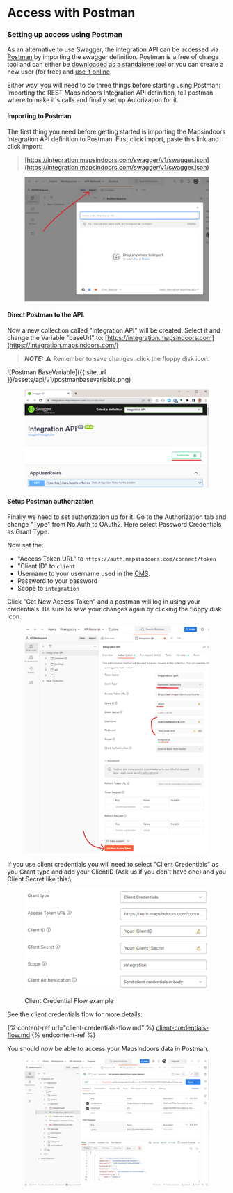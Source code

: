 # Access with Postman

### Setting up access using Postman[​](https://docs.mapsindoors.com/access-with-postman#setting-up-access-using-postman) <a href="#setting-up-access-using-postman" id="setting-up-access-using-postman"></a>

As an alternative to use Swagger, the integration API can be accessed via [Postman](https://www.postman.com/) by importing the swagger definition. Postman is a free of charge tool and can either be [downloaded as a standalone tool](https://www.postman.com/downloads) or you can create a new user (for free) and [use it online](https://web.postman.co/home).

Either way, you will need to do three things before starting using Postman: Importing the REST Mapsindoors Integration API definition, tell postman where to make it's calls and finally set up Autorization for it.

#### Importing to Postman[​](https://docs.mapsindoors.com/access-with-postman#importing-to-postman) <a href="#importing-to-postman" id="importing-to-postman"></a>

The first thing you need before getting started is importing the Mapsindoors Integration API definition to Postman. First click import, paste this link and click import:

> [https://integration.mapsindoors.com/swagger/v1/swagger.json](https://integration.mapsindoors.com/swagger/v1/swagger.json)

<figure><img src="../../../.gitbook/assets/postmanimport.png" alt=""><figcaption></figcaption></figure>

#### Direct Postman to the API.[​](https://docs.mapsindoors.com/access-with-postman#direct-postman-to-the-api) <a href="#direct-postman-to-the-api" id="direct-postman-to-the-api"></a>

Now a new collection called "Integration API" will be created. Select it and change the Variable "baseUrl" to: [https://integration.mapsindoors.com](https://integration.mapsindoors.com/)

> _**NOTE:**_ ⚠️ Remember to save changes! click the floppy disk icon.

!\[Postman BaseVariable]\(\{{ site.url \}}/assets/api/v1/postmanbasevariable.png)

<figure><img src="../../../.gitbook/assets/SwaggerLogin (1).png" alt=""><figcaption></figcaption></figure>

#### Setup Postman authorization[​](https://docs.mapsindoors.com/access-with-postman#setup-postman-authorization) <a href="#setup-postman-authorization" id="setup-postman-authorization"></a>

Finally we need to set authorization up for it. Go to the Authorization tab and change "Type" from No Auth to OAuth2. Here select Password Credentials as Grant Type.

Now set the:

* "Access Token URL" to `https://auth.mapsindoors.com/connect/token`
* "Client ID" to `client`
* Username to your username used in the [CMS](https://cms.mapsindoors.com/).
* Password to your password
* Scope to `integration`

Click "Get New Access Token" and a postman will log in using your credentials. Be sure to save your changes again by clicking the floppy disk icon.

<figure><img src="../../../.gitbook/assets/postmanAuth.png" alt=""><figcaption></figcaption></figure>

If you use client credentials you will need to select "Client Credentials" as you Grant type and add your ClientID (Ask us if you don't have one) and you Client Secret like this:\


<figure><img src="../../../.gitbook/assets/image (38).png" alt=""><figcaption><p>Client Credential Flow example</p></figcaption></figure>

See the client credentials flow for more details:

{% content-ref url="client-credentials-flow.md" %}
[client-credentials-flow.md](client-credentials-flow.md)
{% endcontent-ref %}

You should now be able to access your MapsIndoors data in Postman.

<figure><img src="../../../.gitbook/assets/postmanGetExample.png" alt=""><figcaption></figcaption></figure>

<figure><img src="https://docs.mapsindoors.com/img/api/postmanGetExample.png" alt=""><figcaption></figcaption></figure>
